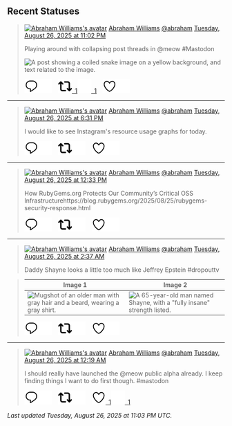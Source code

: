 ## Recent Statuses

> <a href="https://indieweb.social/@abraham"><img alt="Abraham Williams's avatar" src="https://cdn.masto.host/indiewebsocial/accounts/avatars/109/292/540/382/343/163/original/d00f2e03ce9c85b1.jpg" height="24" width="24" ></a> [Abraham Williams](https://indieweb.social/@abraham) [@abraham](https://indieweb.social/@abraham) [Tuesday, August 26, 2025 at 11:02 PM](https://indieweb.social/@abraham/115097558148684269)
>
> Playing around with collapsing post threads in @meow #Mastodon
>
> ![A post showing a coiled snake image on a yellow background, and text related to the image.](https://cdn.masto.host/indiewebsocial/media_attachments/files/115/097/553/909/353/547/original/d9016053d809ce82.jpeg)
>
> [![Reply](./images/reply_light.svg#gh-light-mode-only "Reply")](https://indieweb.social/@abraham/115097558148684269#gh-light-mode-only)[![Reply](./images/reply.svg#gh-dark-mode-only "Reply")](https://indieweb.social/@abraham/115097558148684269#gh-dark-mode-only)&emsp;[![Boost](./images/retweet_light.svg#gh-light-mode-only "Boost")&ensp;1](https://indieweb.social/@abraham/115097558148684269#gh-light-mode-only)[![Boost](./images/retweet.svg#gh-dark-mode-only "Boost")&ensp;1](https://indieweb.social/@abraham/115097558148684269#gh-dark-mode-only)&emsp;[![Favorite](./images/like_light.svg#gh-light-mode-only "Favorite")](https://indieweb.social/@abraham/115097558148684269#gh-light-mode-only)[![Favorite](./images/like.svg#gh-dark-mode-only "Favorite")](https://indieweb.social/@abraham/115097558148684269#gh-dark-mode-only)


---

> <a href="https://indieweb.social/@abraham"><img alt="Abraham Williams's avatar" src="https://cdn.masto.host/indiewebsocial/accounts/avatars/109/292/540/382/343/163/original/d00f2e03ce9c85b1.jpg" height="24" width="24" ></a> [Abraham Williams](https://indieweb.social/@abraham) [@abraham](https://indieweb.social/@abraham) [Tuesday, August 26, 2025 at 6:31 PM](https://indieweb.social/@abraham/115096491358154426)
>
> I would like to see Instagram&#39;s resource usage graphs for today.
>
> [![Reply](./images/reply_light.svg#gh-light-mode-only "Reply")](https://indieweb.social/@abraham/115096491358154426#gh-light-mode-only)[![Reply](./images/reply.svg#gh-dark-mode-only "Reply")](https://indieweb.social/@abraham/115096491358154426#gh-dark-mode-only)&emsp;[![Boost](./images/retweet_light.svg#gh-light-mode-only "Boost")](https://indieweb.social/@abraham/115096491358154426#gh-light-mode-only)[![Boost](./images/retweet.svg#gh-dark-mode-only "Boost")](https://indieweb.social/@abraham/115096491358154426#gh-dark-mode-only)&emsp;[![Favorite](./images/like_light.svg#gh-light-mode-only "Favorite")](https://indieweb.social/@abraham/115096491358154426#gh-light-mode-only)[![Favorite](./images/like.svg#gh-dark-mode-only "Favorite")](https://indieweb.social/@abraham/115096491358154426#gh-dark-mode-only)


---

> <a href="https://indieweb.social/@abraham"><img alt="Abraham Williams's avatar" src="https://cdn.masto.host/indiewebsocial/accounts/avatars/109/292/540/382/343/163/original/d00f2e03ce9c85b1.jpg" height="24" width="24" ></a> [Abraham Williams](https://indieweb.social/@abraham) [@abraham](https://indieweb.social/@abraham) [Tuesday, August 26, 2025 at 12:33 PM](https://indieweb.social/@abraham/115095085512715658)
>
> How RubyGems.org Protects Our Community’s Critical OSS Infrastructurehttps://blog.rubygems.org/2025/08/25/rubygems-security-response.html
>
> [![Reply](./images/reply_light.svg#gh-light-mode-only "Reply")](https://indieweb.social/@abraham/115095085512715658#gh-light-mode-only)[![Reply](./images/reply.svg#gh-dark-mode-only "Reply")](https://indieweb.social/@abraham/115095085512715658#gh-dark-mode-only)&emsp;[![Boost](./images/retweet_light.svg#gh-light-mode-only "Boost")](https://indieweb.social/@abraham/115095085512715658#gh-light-mode-only)[![Boost](./images/retweet.svg#gh-dark-mode-only "Boost")](https://indieweb.social/@abraham/115095085512715658#gh-dark-mode-only)&emsp;[![Favorite](./images/like_light.svg#gh-light-mode-only "Favorite")](https://indieweb.social/@abraham/115095085512715658#gh-light-mode-only)[![Favorite](./images/like.svg#gh-dark-mode-only "Favorite")](https://indieweb.social/@abraham/115095085512715658#gh-dark-mode-only)


---

> <a href="https://indieweb.social/@abraham"><img alt="Abraham Williams's avatar" src="https://cdn.masto.host/indiewebsocial/accounts/avatars/109/292/540/382/343/163/original/d00f2e03ce9c85b1.jpg" height="24" width="24" ></a> [Abraham Williams](https://indieweb.social/@abraham) [@abraham](https://indieweb.social/@abraham) [Tuesday, August 26, 2025 at 2:37 AM](https://indieweb.social/@abraham/115092739158124352)
>
> Daddy Shayne looks a little too much like Jeffrey Epstein #dropouttv
>

> | Image 1 | Image 2 |
> | --- | --- |
> | ![Mugshot of an older man with gray hair and a beard, wearing a gray shirt.](https://cdn.masto.host/indiewebsocial/media_attachments/files/115/092/729/798/779/374/original/69deda3871b9f536.jpg) | ![A 65-year-old man named Shayne, with a "fully insane" strength listed.](https://cdn.masto.host/indiewebsocial/media_attachments/files/115/092/735/133/667/189/original/c50a3d203def2bb4.png) |
>
> [![Reply](./images/reply_light.svg#gh-light-mode-only "Reply")](https://indieweb.social/@abraham/115092739158124352#gh-light-mode-only)[![Reply](./images/reply.svg#gh-dark-mode-only "Reply")](https://indieweb.social/@abraham/115092739158124352#gh-dark-mode-only)&emsp;[![Boost](./images/retweet_light.svg#gh-light-mode-only "Boost")](https://indieweb.social/@abraham/115092739158124352#gh-light-mode-only)[![Boost](./images/retweet.svg#gh-dark-mode-only "Boost")](https://indieweb.social/@abraham/115092739158124352#gh-dark-mode-only)&emsp;[![Favorite](./images/like_light.svg#gh-light-mode-only "Favorite")](https://indieweb.social/@abraham/115092739158124352#gh-light-mode-only)[![Favorite](./images/like.svg#gh-dark-mode-only "Favorite")](https://indieweb.social/@abraham/115092739158124352#gh-dark-mode-only)


---

> <a href="https://indieweb.social/@abraham"><img alt="Abraham Williams's avatar" src="https://cdn.masto.host/indiewebsocial/accounts/avatars/109/292/540/382/343/163/original/d00f2e03ce9c85b1.jpg" height="24" width="24" ></a> [Abraham Williams](https://indieweb.social/@abraham) [@abraham](https://indieweb.social/@abraham) [Tuesday, August 26, 2025 at 12:19 AM](https://indieweb.social/@abraham/115092197719635678)
>
> I should really have launched the @meow public alpha already. I keep finding things I want to do first though. #mastodon
>
> [![Reply](./images/reply_light.svg#gh-light-mode-only "Reply")](https://indieweb.social/@abraham/115092197719635678#gh-light-mode-only)[![Reply](./images/reply.svg#gh-dark-mode-only "Reply")](https://indieweb.social/@abraham/115092197719635678#gh-dark-mode-only)&emsp;[![Boost](./images/retweet_light.svg#gh-light-mode-only "Boost")](https://indieweb.social/@abraham/115092197719635678#gh-light-mode-only)[![Boost](./images/retweet.svg#gh-dark-mode-only "Boost")](https://indieweb.social/@abraham/115092197719635678#gh-dark-mode-only)&emsp;[![Favorite](./images/like_light.svg#gh-light-mode-only "Favorite")&ensp;1](https://indieweb.social/@abraham/115092197719635678#gh-light-mode-only)[![Favorite](./images/like.svg#gh-dark-mode-only "Favorite")&ensp;1](https://indieweb.social/@abraham/115092197719635678#gh-dark-mode-only)


_Last updated Tuesday, August 26, 2025 at 11:03 PM UTC._
